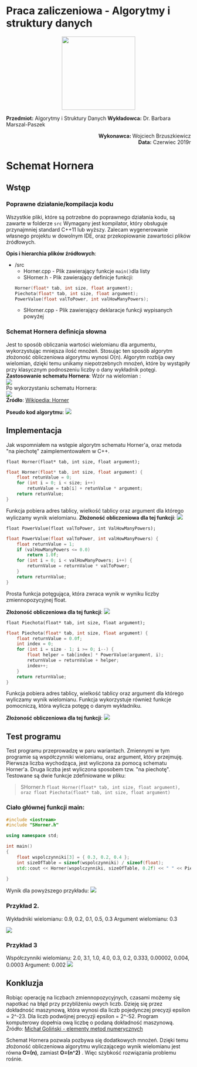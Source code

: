 ﻿


# Praca zaliczeniowa - Algorytmy i struktury danych
<p align="center">
<img width="200" height="200" src="http://ict-silesia.pl/wp-content/uploads/2015/01/logo_wst_duze-e1421407661991.png">
</p>

**Przedmiot:** Algorytmy i Struktury Danych
**Wykładowca:** Dr. Barbara Marszal-Paszek
<p align="right">
<b>Wykonawca: </b> Wojciech Brzuszkiewicz <br>
<b>Data:</b> Czerwiec 2019r
</p>

# Schemat Hornera

## Wstęp
### Poprawne działanie/kompilacja kodu
Wszystkie pliki, które są potrzebne do poprawnego działania kodu, są zawarte w folderze `src`
Wymagany jest kompilator, który obsługuje przynajmniej standard C++11 lub wyższy.
Zalecam wygenerowanie własnego projektu w dowolnym IDE, oraz przekopiowanie zawartości plików źródłowych.

**Opis i hierarchia plików źródłowych**:
- /src
	- Horner.cpp - Plik zawierający funkcje `main()`dla listy
	- SHorner.h - Plik zawierający definicje funkcji:
	```cpp
	Horner(float* tab, int size, float argument);
	Piechota(float* tab, int size, float argument);
	PowerValue(float valToPower, int valHowManyPowers);
	```
	- SHorner.cpp - Plik zawierający deklaracje funkcji wypisanych powyżej
### Schemat Hornera definicja słowna
Jest to sposób obliczania wartości wielomianu dla argumentu, wykorzystując mniejsza ilość mnożeń.  Stosując ten sposób algorytm złożoność obliczeniowa algorytmu wynosi O(n).
Algorytm rozbija owy wielomian, dzięki temu unikamy niepotrzebnych mnożeń, które by wystąpiły przy klasycznym podnoszeniu liczby o dany wykładnik potęgi. 
**Zastosowanie schematu Hornera**:
Wzór na wielomian : <br>
![](https://i.imgur.com/j993lbH.png)
<br>
Po wykorzystaniu schematu Hornera:<br>
![](https://i.imgur.com/KoWs8fG.png)
<br>
**Źródło**: [Wikipedia: Horner](https://pl.wikipedia.org/wiki/Schemat_Hornera)

**Pseudo kod algorytmu**:
![](https://i.imgur.com/YJwnZXO.png)

## Implementacja
Jak wspomniałem na wstępie algorytm schematu Horner'a, oraz metoda "na piechotę" zaimplementowałem w C++.

`float Horner(float* tab, int size, float argument);`
```cpp
float Horner(float* tab, int size, float argument) {
	float retunValue = 0;
	for (int i = 0; i < size; i++)
		retunValue = tab[i] + retunValue * argument;
	return retunValue;
}
``` 
Funkcja pobiera adres tablicy, wielkość tablicy oraz argument dla którego wyliczamy wynik wielomianu.
**Złożoność obliczeniowa dla tej funkcji**:
![](https://i.imgur.com/zkl0Fs6.png)

`float PowerValue(float valToPower, int ValHowManyPowers);`

```cpp
float PowerValue(float valToPower, int valHowManyPowers) {
	float returnValue = 1;
	if (valHowManyPowers <= 0.0)
		return 1.0f;
	for (int i = 0; i < valHowManyPowers; i++) {
		returnValue = returnValue * valToPower;
	}
	return returnValue;
}
```
Prosta funkcja potęgująca, która zwraca wynik w wyniku liczby zmiennopozycyjnej float.

**Złożoność obliczeniowa dla tej funkcji**:
![](https://i.imgur.com/cLWc9KF.png)


`float Piechota(float* tab, int size, float argument);`
```cpp
float Piechota(float* tab, int size, float argument) {
	float returnValue = 0.0f;
	int index = 0;
	for (int i = size - 1; i >= 0; i--) {
		float helper = tab[index] * PowerValue(argument, i);
		returnValue = returnValue + helper;
		index++;
	}
	return returnValue;
}
```
Funkcja pobiera adres tablicy, wielkość tablicy oraz argument dla którego wyliczamy wynik wielomianu. Funkcja wykorzystuje również funkcje pomocniczą, która wylicza potęgę o danym wykładniku.

**Złożoność obliczeniowa dla tej funkcji**:
![](https://i.imgur.com/NeJagGC.png)

## Test programu
Test programu przeprowadzę w paru wariantach. Zmiennymi w tym programie są współczynniki wielomianu, oraz argument, który przejmuję.
 Pierwsza liczba wychodząca, jest wyliczona za pomocą schematu Horner'a. Druga liczba jest wyliczona sposobem tzw. "na piechotę".
 Testowane są dwie funkcje zdefiniowane w pliku:
>SHorner.h
>`float Horner(float* tab, int size, float argument), oraz float Piechota(float* tab, int size, float argument)`
### Ciało głównej funkcji main:
```cpp
#include <iostream>
#include "SHorner.h"

using namespace std;

int main()
{
	float wspolczynniki[3] = { 0.3, 0.2, 0.4 };
	int sizeOfTable = sizeof(wspolczynniki) / sizeof(float);
    std::cout << Horner(wspolczynniki, sizeOfTable, 0.2f) << " " << Piechota(wspolczynniki, sizeOfTable, 0.2f); 

}
```
Wynik dla powyższego przykładu:
![](https://i.imgur.com/me4kCiG.png)
### Przykład 2.
Wykładniki wielomianu: 0.9, 0.2, 0.1, 0.5, 0.3
Argument wielomianu: 0.3

![](https://i.imgur.com/vJQMQud.png)

### Przykład 3
Współczynniki wielomianu: 2.0, 3.1, 1.0, 4.0, 0.3, 0.2, 0.333, 0.00002, 0.004, 0.0003
Argument: 0.002
![](https://i.imgur.com/2qKTUWc.png)

## Konkluzja
Robiąc operację na liczbach zmiennopozycyjnych, czasami możemy się napotkać na błąd przy przybliżeniu owych liczb. Dzieję się przez dokładność maszynową, która wynosi dla liczb pojedynczej precyzji epsilon = 2^-23. Dla liczb podwójnej precyzji epsilon = 2^-52. Program komputerowy dopełnia ową liczbę o podaną dokładność maszynową.
Źródło: [Michał Goliński - elementy metod numerycznych](https://golinski.faculty.wmi.amu.edu.pl/zemn/lecture01.pdf)

Schemat Hornera pozwala pozbywa się dodatkowych mnożeń. Dzięki temu złożoność obliczeniowa algorytmu wyliczającego wynik wielomianu jest równa **O=(n)**, zamiast **O=(n^2)** . Więc szybkość rozwiązania problemu rośnie. 
